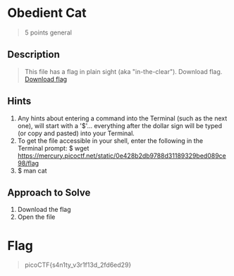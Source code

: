 # Obedient Cat
> 5 points general

## Description
> This file has a flag in plain sight (aka "in-the-clear"). Download flag. [Download flag](flag)



## Hints
1. Any hints about entering a command into the Terminal (such as the next one), will start with a '$'... everything after the dollar sign will be typed (or copy and pasted) into your Terminal.
2. To get the file accessible in your shell, enter the following in the Terminal prompt: $ wget https://mercury.picoctf.net/static/0e428b2db9788d31189329bed089ce98/flag
3. $ man cat

## Approach to Solve
1. Download the flag
2. Open the file 

# Flag
> picoCTF{s4n1ty_v3r1f13d_2fd6ed29}